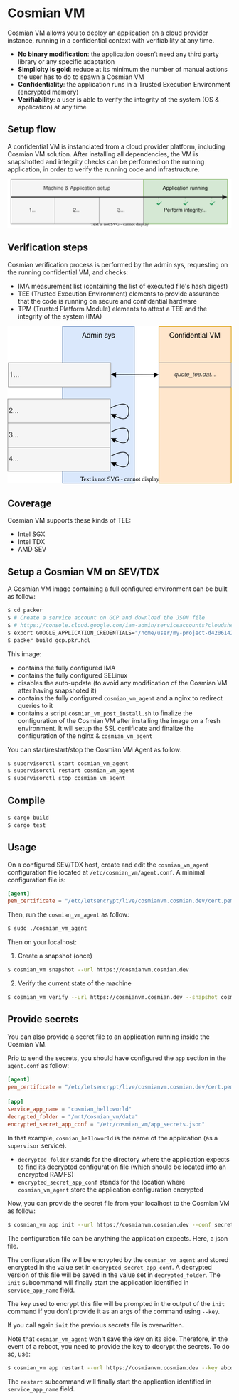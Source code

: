 # Cosmian VM

Cosmian VM allows you to deploy an application on a cloud provider instance, running in a confidential context with verifiability at any time.

- **No binary modification**: the application doesn’t need any third party library or any specific adaptation
- **Simplicity is gold**: reduce at its minimum the number of manual actions the user has to do to spawn a Cosmian VM
- **Confidentiality**: the application runs in a Trusted Execution Environment (encrypted memory)
- **Verifiability**: a user is able to verify the integrity of the system (OS & application) at any time

## Setup flow

A confidential VM is instanciated from a cloud provider platform, including Cosmian VM solution. After installing all dependencies, the VM is snapshotted and integrity checks can be performed on the running application, in order to verify the running code and infrastructure.

<p align="center">
  <img src="resources/confidential_vm_setup_flow.drawio.svg" alt="setup flow">
</p>

## Verification steps

Cosmian verification process is performed by the admin sys, requesting on the running confidential VM, and checks:

- IMA measurement list (containing the list of executed file's hash digest)
- TEE (Trusted Execution Environment) elements to provide assurance that the code is running on secure and confidential hardware
- TPM (Trusted Platform Module) elements to attest a TEE and the integrity of the system (IMA)

<p align="center">
  <img src="resources/confidential_vm_verification_flow.drawio.svg" alt="verification flow">
</p>

## Coverage

Cosmian VM supports these kinds of TEE:
- Intel SGX
- Intel TDX
- AMD SEV

## Setup a Cosmian VM on SEV/TDX

A Cosmian VM image containing a full configured environment can be built as follow:

```sh
$ cd packer
$ # Create a service account on GCP and download the JSON file
$ # https://console.cloud.google.com/iam-admin/serviceaccounts?cloudshell=false&project=MY_PROJECT
$ export GOOGLE_APPLICATION_CREDENTIALS="/home/user/my-project-d42061429e6a.json"
$ packer build gcp.pkr.hcl
```

This image:
- contains the fully configured IMA
- contains the fully configured SELinux 
- disables the auto-update (to avoid any modification of the Cosmian VM after having snapshoted it)
- contains the fully configured `cosmian_vm_agent` and a nginx to redirect queries to it
- contains a script `cosmian_vm_post_install.sh` to finalize the configuration of the Cosmian VM after installing the image on a fresh environment. It will setup the SSL certificate and finalize the configuration of the nginx & `cosmian_vm_agent`

You can start/restart/stop the Cosmian VM Agent as follow:

```sh
$ supervisorctl start cosmian_vm_agent
$ supervisorctl restart cosmian_vm_agent
$ supervisorctl stop cosmian_vm_agent
 ```

## Compile

```sh
$ cargo build
$ cargo test
```

## Usage

On a configured SEV/TDX host, create and edit the `cosmian_vm_agent` configuration file located at `/etc/cosmian_vm/agent.conf`. 
A minimal configuration file is:

```toml
[agent]
pem_certificate = "/etc/letsencrypt/live/cosmianvm.cosmian.dev/cert.pem"
```

Then, run the  `cosmian_vm_agent` as follow:

```sh  
$ sudo ./cosmian_vm_agent
```

Then on your localhost:

1. Create a snapshot (once)
   
```sh
$ cosmian_vm snapshot --url https://cosmianvm.cosmian.dev
```

2. Verify the current state of the machine

```sh
$ cosmian_vm verify --url https://cosmianvm.cosmian.dev --snapshot cosmian_vm.snapshot  
```

## Provide secrets

You can also provide a secret file to an application running inside the Cosmian VM. 

Prio to send the secrets, you should have configured the  `app` section in the `agent.conf` as follow:

```toml
[agent]
pem_certificate = "/etc/letsencrypt/live/cosmianvm.cosmian.dev/cert.pem"

[app]
service_app_name = "cosmian_helloworld"
decrypted_folder = "/mnt/cosmian_vm/data"
encrypted_secret_app_conf = "/etc/cosmian_vm/app_secrets.json"
```

In that example, `cosmian_helloworld` is the name of the application (as a `supervisor` service). 
- `decrypted_folder` stands for the directory where the application expects to find its decrypted configuration file (which should be located into an encrypted RAMFS)
- `encrypted_secret_app_conf` stands for the location where `cosmian_vm_agent` store the application configuration encrypted

Now, you can provide the secret file from your localhost to the Cosmian VM as follow:

```sh
$ cosmian_vm app init --url https://cosmianvm.cosmian.dev --conf secrets.json
```

The configuration file can be anything the application expects. Here, a json file. 

The configuration file will be encrypted by the `cosmian_vm_agent` and stored encrypted in the value set in `encrypted_secret_app_conf`. 
A decrypted version of this file will be saved in the value set in `decrypted_folder`. The `init` subcommand will finally start the application identified in `service_app_name` field. 

The key used to encrypt this file will be prompted in the output of the `init` command if you don't provide it as an args of the command using `--key`.

If you call again `init` the previous secrets file is overwritten. 

Note that `cosmian_vm_agent` won't save the key on its side. Therefore, in the event of a reboot, you need to provide the key to decrypt the secrets. To do so, use: 

```sh
$ cosmian_vm app restart --url https://cosmianvm.cosmian.dev --key abcdefghij0123456789abcdefghij0123456789abcdefghij0123456789
```

The `restart` subcommand will finally start the application identified in `service_app_name` field. 